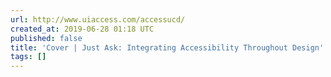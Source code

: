 ```yaml
---
url: http://www.uiaccess.com/accessucd/
created_at: 2019-06-28 01:18 UTC
published: false
title: 'Cover | Just Ask: Integrating Accessibility Throughout Design'
tags: []
---
```



